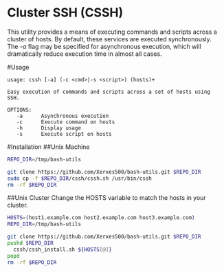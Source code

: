 Cluster SSH (CSSH)
===============

This utility provides a means of executing commands and scripts across a cluster of hosts.
By default, these services are executed synchronously. The *-a* flag may be specified for
asynchronous execution, which will dramatically reduce execution time in almost all cases.

#Usage
```
usage: cssh [-a] (-c <cmd>|-s <script>) (hosts)+

Easy execution of commands and scripts across a set of hosts using SSH.

OPTIONS:
   -a      Asynchronous execution
   -c      Execute command on hosts
   -h      Display usage
   -s      Execute script on hosts
```

#Installation
##Unix Machine
```bash
REPO_DIR=/tmp/bash-utils

git clone https://github.com/Xerxes500/bash-utils.git $REPO_DIR
sudo cp -f $REPO_DIR/cssh/cssh.sh /usr/bin/cssh
rm -rf $REPO_DIR
```
##Unix Cluster
Change the HOSTS variable to match the hosts in your cluster.
```bash
HOSTS=(host1.example.com host2.example.com host3.example.com)
REPO_DIR=/tmp/bash-utils

git clone https://github.com/Xerxes500/bash-utils.git $REPO_DIR
pushd $REPO_DIR
  cssh/cssh_install.sh ${HOSTS[@]}
popd
rm -rf $REPO_DIR
```

